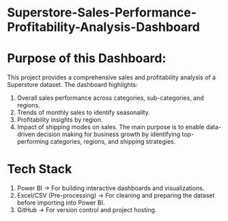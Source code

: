 # Superstore-Sales-Performance-Profitability-Analysis-Dashboard

# Purpose of this Dashboard:  

This project provides a comprehensive sales and profitability analysis of a Superstore dataset. The dashboard highlights:
1. Overall sales performance across categories, sub-categories, and regions.
2. Trends of monthly sales to identify seasonality.
3. Profitability insights by region.
4. Impact of shipping modes on sales.
The main purpose is to enable data-driven decision making for business growth by identifying top-performing categories, regions, and shipping strategies.

# Tech Stack

1. Power BI → For building interactive dashboards and visualizations.
2. Excel/CSV (Pre-processing) → For cleaning and preparing the dataset before importing into Power BI.
3. GitHub → For version control and project hosting.
